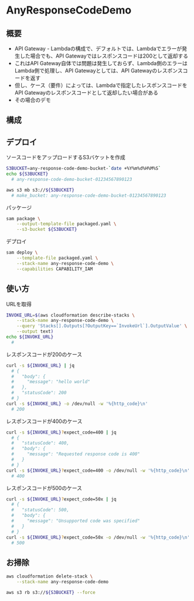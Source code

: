 # AnyResponseCodeDemo

## 概要

- API Gateway - Lambdaの構成で、デフォルトでは、Lambdaでエラーが発生した場合でも、API Gatewayではレスポンスコードは200として返却する
- これはAPI Gateway自体では問題は発生しておらず、Lambda側のエラーはLambda側で処理し、API Gatewayとしては、API Gatewayのレスポンスコードを返す
- 但し、ケース（要件）によっては、Lambdaで指定したレスポンスコードをAPI Gatewayのレスポンスコードとして返却したい場合がある
- その場合のデモ

## 構成

## デプロイ

ソースコードをアップロードするS3バケットを作成

```sh
S3BUCKET=any-response-code-demo-bucket-`date +%Y%m%d%H%M%S`
echo ${S3BUCKET}
  # any-response-code-demo-bucket-01234567890123

aws s3 mb s3://${S3BUCKET}
  # make_bucket: any-response-code-demo-bucket-01234567890123
```

パッケージ

```sh
sam package \
    --output-template-file packaged.yaml \
    --s3-bucket ${S3BUCKET}
```

デプロイ

```sh
sam deploy \
    --template-file packaged.yaml \
    --stack-name any-response-code-demo \
    --capabilities CAPABILITY_IAM
```

## 使い方

URLを取得

```sh
INVOKE_URL=$(aws cloudformation describe-stacks \
    --stack-name any-response-code-demo \
    --query 'Stacks[].Outputs[?OutputKey==`InvokeUrl`].OutputValue' \
    --output text)
echo ${INVOKE_URL}
  #
```

レスポンスコードが200のケース

```sh
curl -s ${INVOKE_URL} | jq
  # {
  #   "body": {
  #     "message": "hello world"
  #   },
  #   "statusCode": 200
  # }
curl -s ${INVOKE_URL} -o /dev/null -w '%{http_code}\n'
  # 200
```

レスポンスコードが400のケース

```sh
curl -s ${INVOKE_URL}?expect_code=400 | jq
  # {
  #   "statusCode": 400,
  #   "body": {
  #     "message": "Requested response code is 400"
  #   }
  # }
curl -s ${INVOKE_URL}?expect_code=400 -o /dev/null -w '%{http_code}\n'
  # 400
```

レスポンスコードが500のケース

```sh
curl -s ${INVOKE_URL}?expect_code=50x | jq
  # {
  #   "statusCode": 500,
  #   "body": {
  #     "message": "Unsupported code was specified"
  #   }
  # }
curl -s ${INVOKE_URL}?expect_code=50x -o /dev/null -w '%{http_code}\n'
  # 500
```

## お掃除

```sh
aws cloudformation delete-stack \
    --stack-name any-response-code-demo

aws s3 rb s3://${S3BUCKET} --force
```
